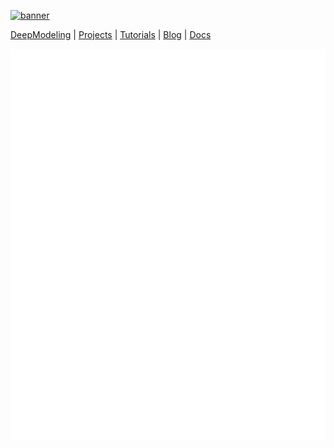 [![banner](https://dp-public.oss-cn-beijing.aliyuncs.com/community/Deepmodeling%20banner%201500x500.png)](https://github.com/deepmodeling/community)

[DeepModeling](https://deepmodeling.com/) | [Projects](https://deepmodeling.com/projects/00) | [Tutorials](https://tutorials.deepmodeling.com) | [Blog](https://blogs.deepmodeling.com) | [Docs](https://docs.deepmodeling.com/)

[![Metrics](https://github.com/deepmodeling/.github/raw/main/github-metrics.svg)](https://github.com/deepmodeling/community)

